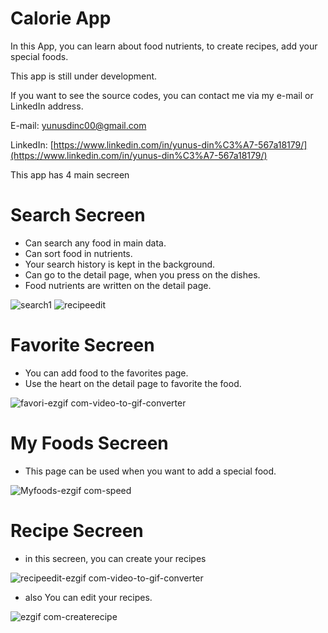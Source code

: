 # Calorie App

In this App, you can learn about food nutrients, to create recipes, add your special foods.

This app is still under development.

If you want to see the source codes, you can contact me via my e-mail or LinkedIn address.

E-mail: yunusdinc00@gmail.com

LinkedIn: [https://www.linkedin.com/in/yunus-din%C3%A7-567a18179/](https://www.linkedin.com/in/yunus-din%C3%A7-567a18179/)

This app has 4 main secreen 

# Search Secreen
 - Can search any food in main data.
 - Can sort food in nutrients.
 - Your search history is kept in the background.
 - Can go to the detail page, when you press on the dishes.
 - Food nutrients are written on the detail page.
   
![search1](https://github.com/tarcuss/Calorie-APP/assets/103863429/73aae6aa-4fc3-4b47-9cdf-0fb22b7ad707)
![recipeedit](https://github.com/tarcuss/Calorie-APP/assets/103863429/8cc0c35a-5e89-4a5b-82a6-90f158e90753)


# Favorite Secreen 
 - You can add food to the favorites page.
 - Use the heart on the detail page to favorite the food.

![favori-ezgif com-video-to-gif-converter](https://github.com/tarcuss/Calorie-APP/assets/103863429/88a09c4b-557e-48ea-8f55-332f84dd77ea)


# My Foods Secreen
 - This page can be used when you want to add a special food.

![Myfoods-ezgif com-speed](https://github.com/tarcuss/Calorie-APP/assets/103863429/1c2439de-9dee-47a3-9b0f-23bdfbfddbb9)

# Recipe Secreen
 - in this secreen, you can create your recipes

![recipeedit-ezgif com-video-to-gif-converter](https://github.com/tarcuss/Calorie-APP/assets/103863429/dab44d94-7f0d-4090-8389-59ccd94e319d)

 - also You can edit your recipes.

![ezgif com-createrecipe](https://github.com/tarcuss/Calorie-APP/assets/103863429/d47926e7-b171-44e6-97b1-4c1198843483)
